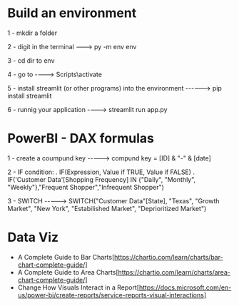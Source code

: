 # Build an environment

1 - mkdir a folder

2 - digit in the terminal ---> py -m env env

3 - cd dir to env

4 - go to ----> Scripts\activate

5 - install streamlit (or other programs) into the environment ------> pip install streamlit

6 - runnig your application ----> streamlit run app.py

# PowerBI - DAX formulas

1 - create a coumpund key -----> compund key = [ID] & "-" & [date]

2 - IF condition:
    . IF(Expression, Value if TRUE, Value if FALSE)
    . IF('Customer Data'[Shopping Frequency] IN {"Daily", "Monthly", "Weekly"},"Frequent Shopper","Infrequent Shopper")
    
3 - SWITCH -----> SWITCH("Customer Data"[State], "Texas", "Growth Market", "New York", "Estabilished Market", "Deprioritized Market")

# Data Viz
- A Complete Guide to Bar Charts[https://chartio.com/learn/charts/bar-chart-complete-guide/]
- A Complete Guide to Area Charts[https://chartio.com/learn/charts/area-chart-complete-guide/]
- Change How Visuals Interact in a Report[https://docs.microsoft.com/en-us/power-bi/create-reports/service-reports-visual-interactions]
                
        
       
